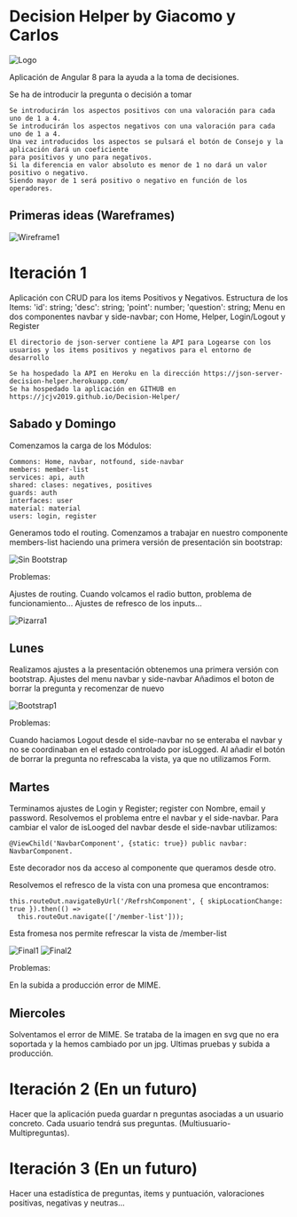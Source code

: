 # Decision Helper by Giacomo y Carlos

![Logo](https://jcjv2019.github.io/Decision-Helper/imagenes/Logo.jpg "logo")

Aplicación de Angular 8 para la ayuda a la toma de decisiones.

Se ha de introducir la pregunta o decisión a tomar

	Se introducirán los aspectos positivos con una valoración para cada uno de 1 a 4.
	Se introducirán los aspectos negativos con una valoración para cada uno de 1 a 4.
	Una vez introducidos los aspectos se pulsará el botón de Consejo y la aplicación dará un coeficiente 
	para positivos y uno para negativos.
	Si la diferencia en valor absoluto es menor de 1 no dará un valor positivo o negativo.
	Siendo mayor de 1 será positivo o negativo en función de los operadores.

## Primeras ideas (Wareframes)

![Wireframe1](https://jcjv2019.github.io/Decision-Helper/imagenes/Wireframe1.jpg "wireframe1")

# Iteración 1

Aplicación con CRUD para los items Positivos y Negativos. Estructura de los Items:
  'id': string;
  'desc': string;
  'point': number;
  'question': string;
Menu en dos componentes navbar y side-navbar; con Home, Helper, Login/Logout y Register

    El directorio de json-server contiene la API para Logearse con los usuarios y los items positivos y negativos para el entorno de desarrollo

    Se ha hospedado la API en Heroku en la dirección https://json-server-decision-helper.herokuapp.com/
    Se ha hospedado la aplicación en GITHUB en https://jcjv2019.github.io/Decision-Helper/

## Sabado y Domingo

Comenzamos la carga de los Módulos:

    Commons: Home, navbar, notfound, side-navbar
    members: member-list
    services: api, auth
    shared: clases: negatives, positives
    guards: auth
    interfaces: user
    material: material
    users: login, register

Generamos todo el routing.
Comenzamos a trabajar en nuestro componente members-list
haciendo una primera versión de presentación sin bootstrap:

![Sin Bootstrap](https://jcjv2019.github.io/Decision-Helper/imagenes/Imagen1.jpg "Sin Bootstrap")

Problemas: 

Ajustes de routing.
Cuando volcamos el radio button, problema de funcionamiento...
Ajustes de refresco de los inputs...

![Pizarra1](https://jcjv2019.github.io/Decision-Helper/imagenes/Pizarra1.jpg "Pizarra1")


## Lunes

Realizamos ajustes a la presentación obtenemos una primera versión con bootstrap.
Ajustes del menu navbar y side-navbar
Añadimos el boton de borrar la pregunta y recomenzar de nuevo

![Bootstrap1](https://jcjv2019.github.io/Decision-Helper/imagenes/Imagen2.jpg "Con Bootstrap 1ª")

Problemas: 

Cuando haciamos Logout desde el side-navbar no se enteraba el navbar y no se coordinaban en el estado controlado por isLogged.
Al añadir el botón de borrar la pregunta no refrescaba la vista, ya que no utilizamos Form.

## Martes

Terminamos ajustes de Login y Register; register con Nombre, email y password.
Resolvemos el problema entre el navbar y el side-navbar. Para cambiar el valor de isLooged del navbar desde el side-navbar utilizamos:

    @ViewChild('NavbarComponent', {static: true}) public navbar: NavbarComponent.

Este decorador nos da acceso al componente que queramos desde otro.

Resolvemos el refresco de la vista con una promesa que encontramos:

    this.routeOut.navigateByUrl('/RefrshComponent', { skipLocationChange: true }).then(() =>
      this.routeOut.navigate(['/member-list']));

Esta fromesa nos permite refrescar la vista de /member-list

![Final1](https://jcjv2019.github.io/Decision-Helper/imagenes/Imagen3.png "Final Bootstrap")
![Final2](https://jcjv2019.github.io/Decision-Helper/imagenes/Imagen4.png "Final Bootstrap")

Problemas:

En la subida a producción error de MIME.

## Miercoles

Solventamos el error de MIME. Se trataba de la imagen en svg que no era soportada y la hemos cambiado por un jpg.
Ultimas pruebas y subida a producción.

# Iteración 2 (En un futuro)

Hacer que la aplicación pueda guardar n preguntas asociadas a un usuario concreto. Cada usuario tendrá sus preguntas. (Multiusuario-Multipreguntas).

# Iteración 3 (En un futuro)

Hacer una estadística de preguntas, items y puntuación, valoraciones positivas, negativas y neutras...